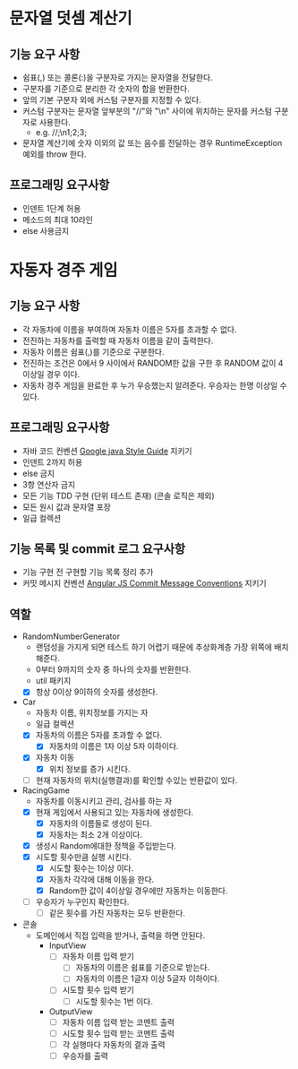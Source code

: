 # 문자열 덧셈 계산기

## 기능 요구 사항

- 쉼표(,) 또는 콜론(:)을 구분자로 가지는 문자열을 전달한다.
- 구분자를 기준으로 분리한 각 숫자의 합을 반환한다.
- 앞의 기본 구분자 외에 커스텀 구분자를 지정할 수 있다.
- 커스텀 구분자는 문자열 앞부분의 "//"와 "\n" 사이에 위치하는 문자를 커스텀 구분자로 사용한다.
    - e.g. //;\n1;2;3;
- 문자열 계산기에 숫자 이외의 값 또는 음수를 전달하는 경우 RuntimeException 예외를 throw 한다.

## 프로그래밍 요구사항

- 인덴트 1단계 허용
- 메소드의 최대 10라인
- else 사용금지

# 자동자 경주 게임

## 기능 요구 사항

- 각 자동차에 이름을 부여하며 자동차 이름은 5자를 초과할 수 없다.
- 전진하는 자동차를 출력할 때 자동차 이름을 같이 출력한다.
- 자동차 이름은 쉼표(,)를 기준으로 구분한다.
- 전진하는 조건은 0에서 9 사이에서 RANDOM한 값을 구한 후 RANDOM 값이 4 이상일 경우 이다.
- 자동차 경주 게임을 완료한 후 누가 우승했는지 알려준다. 우승자는 한명 이상일 수 있다.

## 프로그래밍 요구사항

- 자바 코드 컨벤션 [Google java Style Guide](https://google.github.io/styleguide/javaguide.html) 지키기
- 인덴트 2까지 허용
- else 금지
- 3항 연산자 금지
- 모든 기능 TDD 구현 (단위 테스트 존재) (콘솔 로직은 제외)
- 모든 원시 값과 문자열 포장
- 일급 컬렉션

## 기능 목록 및 commit 로그 요구사항

- 기능 구현 전 구현할 기능 목록 정리 추가
- 커밋 메시지 컨벤션 [Angular JS Commit Message Conventions](https://gist.github.com/stephenparish/9941e89d80e2bc58a153) 지키기

## 역할

- RandomNumberGenerator
    - 랜덤성을 가지게 되면 테스트 하기 어렵기 때문에 추상화계층 가장 위쪽에 배치해준다.
    - 0부터 9까지의 숫자 중 하나의 숫자를 반환한다.
    - util 패키지
    - [x] 항상 0이상 9이하의 숫자를 생성한다.

- Car
    - 자동차 이름, 위치정보를 가지는 자
    - 일급 컬렉션
    - [x] 자동차의 이름은 5자를 초과할 수 없다.
        - [x] 자동차의 이름은 1자 이상 5자 이하이다.
    - [x] 자동차 이동
        - [x] 위치 정보를 증가 시킨다.
    - [ ] 현재 자동차의 위치(실행결과)를 확인할 수있는 반환값이 있다.

- RacingGame
    - 자동차를 이동시키고 관리, 검사를 하는 자
    - [x] 현재 게임에서 사용되고 있는 자동차에 생성한다.
        - [x] 자동차의 이름들로 생성이 된다.
        - [x] 자동차는 최소 2개 이상이다.
    - [x] 생성시 Random에대한 정책을 주입받는다.
    - [x] 시도할 횟수만큼 실행 시킨다.
        - [x] 시도할 횟수는 1이상 이다.
        - [x] 자동차 각각에 대해 이동을 한다.
        - [x] Random한 값이 4이상일 경우에만 자동차는 이동한다.
    - [ ] 우승자가 누구인지 확인한다.
        - [ ] 같은 횟수를 가진 자동차는 모두 반환한다.

- 콘솔
    - 도메인에서 직접 입력을 받거나, 출력을 하면 안된다.
        - InputView
            - [ ] 자동차 이름 입력 받기
                - [ ] 자동차의 이름은 쉼표를 기준으로 받는다.
                - [ ] 자동차의 이름은 1글자 이상 5글자 이하이다.
            - [ ] 시도할 횟수 입력 받기
                - [ ] 시도할 횟수는 1번 이다.
        - OutputView
            - [ ] 자동차 이름 입력 받는 코멘트 출력
            - [ ] 시도할 횟수 입력 받는 코멘트 출력
            - [ ] 각 실행마다 자동차의 결과 출력
            - [ ] 우승자를 출력